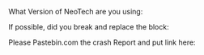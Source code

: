 What Version of NeoTech are you using:

If possible, did you break and replace the block:

Please Pastebin.com the crash Report and put link here:


